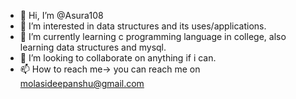 - 👋 Hi, I’m @Asura108
- 👀 I’m interested in data structures and its uses/applications.
- 🌱 I’m currently learning c programming language in college, also learning data structures and mysql.
- 💞️ I’m looking to collaborate on anything if i can.
- 📫 How to reach me-> you can reach me on molasideepanshu@gmail.com

<!---
Asura108/Asura108 is a ✨ special ✨ repository because its `README.md` (this file) appears on your GitHub profile.
You can click the Preview link to take a look at your changes.
--->
